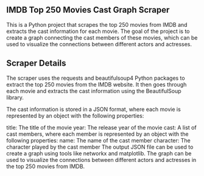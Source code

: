 ## IMDB Top 250 Movies Cast Graph Scraper
This is a Python project that scrapes the top 250 movies from IMDB and extracts the cast information for each movie. The goal of the project is to create a graph connecting the cast members of these movies, which can be used to visualize the connections between different actors and actresses.

## Scraper Details
The scraper uses the requests and beautifulsoup4 Python packages to extract the top 250 movies from the IMDB website. It then goes through each movie and extracts the cast information using the BeautifulSoup library.

The cast information is stored in a JSON format, where each movie is represented by an object with the following properties:

title: The title of the movie
year: The release year of the movie
cast: A list of cast members, where each member is represented by an object with the following properties:
name: The name of the cast member
character: The character played by the cast member
The output JSON file can be used to create a graph using tools like networkx and matplotlib. The graph can be used to visualize the connections between different actors and actresses in the top 250 movies from IMDB.
